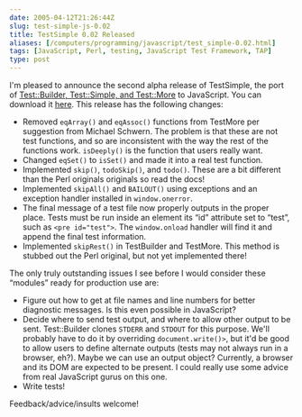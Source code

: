 ```yaml
--- 
date: 2005-04-12T21:26:44Z
slug: test-simple-js-0.02
title: TestSimple 0.02 Released
aliases: [/computers/programming/javascript/test_simple-0.02.html]
tags: [JavaScript, Perl, testing, JavaScript Test Framework, TAP]
type: post
---
```


I'm pleased to announce the second alpha release of TestSimple, the port of
[Test::Builder, Test::Simple, and Test::More] to JavaScript. You can download it
[here]. This release has the following changes:

-   Removed `eqArray()` and `eqAssoc()` functions from TestMore per suggestion
    from Michael Schwern. The problem is that these are not test functions, and
    so are inconsistent with the way the rest of the functions work.
    `isDeeply()` is the function that users really want.
-   Changed `eqSet()` to `isSet()` and made it into a real test function.
-   Implemented `skip()`, `todoSkip()`, and `todo()`. These are a bit different
    than the Perl originals originals so read the docs!
-   Implemented `skipAll()` and `BAILOUT()` using exceptions and an exception
    handler installed in `window.onerror`.
-   The final message of a test file now properly outputs in the proper place.
    Tests must be run inside an element its “id” attribute set to “test”, such
    as `<pre id="test">`. The `window.onload` handler will find it and append
    the final test information.
-   Implemented `skipRest()` in TestBuilder and TestMore. This method is stubbed
    out the Perl original, but not yet implemented there!

The only truly outstanding issues I see before I would consider these “modules”
ready for production use are:

-   Figure out how to get at file names and line numbers for better diagnostic
    messages. Is this even possible in JavaScript?
-   Decide where to send test output, and where to allow other output to be
    sent. Test::Builder clones `STDERR` and `STDOUT` for this purpose. We'll
    probably have to do it by overriding `document.write()>`, but it'd be good
    to allow users to define alternate outputs (tests may not always run in a
    browser, eh?). Maybe we can use an output object? Currently, a browser and
    its DOM are expected to be present. I could really use some advice from real
    JavaScript gurus on this one.
-   Write tests!

Feedback/advice/insults welcome!

  [Test::Builder, Test::Simple, and Test::More]: http://search.cpan.org/dist/Test-Simple/
    "Test::Simple and friends on CPAN"
  [here]: /downloads/TestSimple-0.02.tar.gz "Download TestSimple 0.02 now!"
